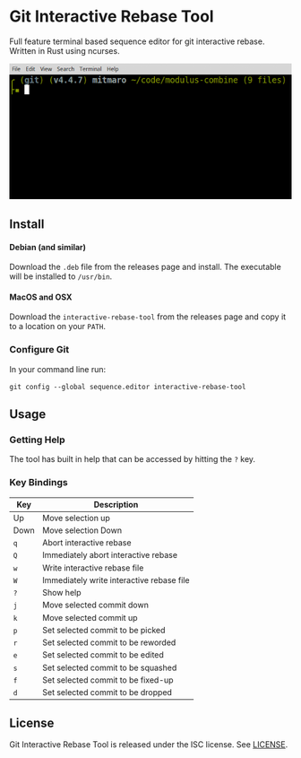 # Git Interactive Rebase Tool

Full feature terminal based sequence editor for git interactive rebase. Written in Rust using ncurses.

![Image](git-interactive-tool.gif?raw=true)

## Install

#### Debian (and similar)

Download the `.deb` file from the releases page and install. The executable will be installed to `/usr/bin`.

#### MacOS and OSX

Download the `interactive-rebase-tool` from the releases page and copy it to a location on your `PATH`.

### Configure Git

In your command line run:

    git config --global sequence.editor interactive-rebase-tool

## Usage

### Getting Help

The tool has built in help that can be accessed by hitting the `?` key.


### Key Bindings

| Key     | Description |
| ------- | ----------- |
|  Up     | Move selection up |
|  Down   | Move selection Down |
|  `q`    | Abort interactive rebase |
|  `Q`    | Immediately abort interactive rebase |
|  `w`    | Write interactive rebase file |
|  `W`    | Immediately write interactive rebase file |
|  `?`    | Show help |
|  `j`    | Move selected commit down |
|  `k`    | Move selected commit up |
|  `p`    | Set selected commit to be picked |
|  `r`    | Set selected commit to be reworded |
|  `e`    | Set selected commit to be edited |
|  `s`    | Set selected commit to be squashed |
|  `f`    | Set selected commit to be fixed-up |
|  `d`    | Set selected commit to be dropped |

## License

Git Interactive Rebase Tool is released under the ISC license. See [LICENSE](LICENSE).
